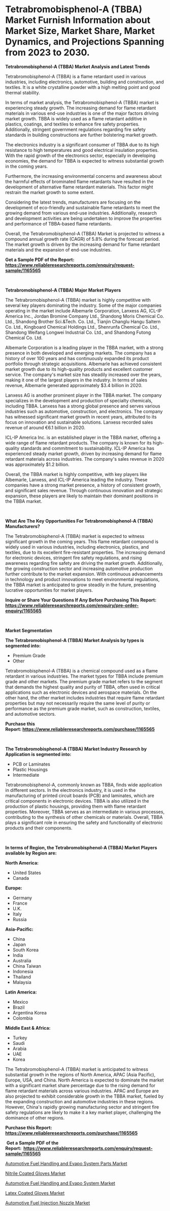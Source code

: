 <p><h1>Tetrabromobisphenol-A (TBBA) Market Furnish Information about Market Size, Market Share, Market Dynamics, and Projections Spanning from 2023 to 2030.</h1></p><p><strong>Tetrabromobisphenol-A (TBBA) Market Analysis and Latest Trends</strong></p>
<p><p>Tetrabromobisphenol-A (TBBA) is a flame retardant used in various industries, including electronics, automotive, building and construction, and textiles. It is a white crystalline powder with a high melting point and good thermal stability.</p><p>In terms of market analysis, the Tetrabromobisphenol-A (TBBA) market is experiencing steady growth. The increasing demand for flame retardant materials in various end-use industries is one of the major factors driving market growth. TBBA is widely used as a flame retardant additive in plastics, coatings, and textiles to enhance fire safety properties. Additionally, stringent government regulations regarding fire safety standards in building constructions are further bolstering market growth.</p><p>The electronics industry is a significant consumer of TBBA due to its high resistance to high temperatures and good electrical insulation properties. With the rapid growth of the electronics sector, especially in developing economies, the demand for TBBA is expected to witness substantial growth in the coming years.</p><p>Furthermore, the increasing environmental concerns and awareness about the harmful effects of brominated flame retardants have resulted in the development of alternative flame retardant materials. This factor might restrain the market growth to some extent.</p><p>Considering the latest trends, manufacturers are focusing on the development of eco-friendly and sustainable flame retardants to meet the growing demand from various end-use industries. Additionally, research and development activities are being undertaken to improve the properties and performance of TBBA-based flame retardants.</p><p>Overall, the Tetrabromobisphenol-A (TBBA) Market is projected to witness a compound annual growth rate (CAGR) of 5.8% during the forecast period. The market growth is driven by the increasing demand for flame retardant materials and the expansion of end-use industries.</p></p>
<p><strong>Get a Sample PDF of the Report:&nbsp; <a href="https://www.reliableresearchreports.com/enquiry/request-sample/1165565">https://www.reliableresearchreports.com/enquiry/request-sample/1165565</a></strong></p>
<p>&nbsp;</p>
<p><strong>Tetrabromobisphenol-A (TBBA) Major Market Players</strong></p>
<p><p>The Tetrabromobisphenol-A (TBBA) market is highly competitive with several key players dominating the industry. Some of the major companies operating in the market include Albemarle Corporation, Lanxess AG, ICL-IP America Inc., Jordan Bromine Company Ltd., Shandong Moris Chemical Co. Ltd., Shandong Brother Sci.&Tech. Co. Ltd., Tianjin Changlu Hangu Saltern Co. Ltd., Kingboard Chemical Holdings Ltd., Shenrunfa Chemical Co. Ltd., Shandong Weifang Longwei Industrial Co. Ltd., and Shandong Futong Chemical Co. Ltd.</p><p>Albemarle Corporation is a leading player in the TBBA market, with a strong presence in both developed and emerging markets. The company has a history of over 100 years and has continuously expanded its product portfolio through strategic acquisitions. Albemarle has achieved consistent market growth due to its high-quality products and excellent customer service. The company's market size has steadily increased over the years, making it one of the largest players in the industry. In terms of sales revenue, Albemarle generated approximately $3.4 billion in 2020.</p><p>Lanxess AG is another prominent player in the TBBA market. The company specializes in the development and production of specialty chemicals, including TBBA. Lanxess has a strong global presence and serves various industries such as automotive, construction, and electronics. The company has witnessed significant market growth in recent years, attributed to its focus on innovation and sustainable solutions. Lanxess recorded sales revenue of around €6.1 billion in 2020.</p><p>ICL-IP America Inc. is an established player in the TBBA market, offering a wide range of flame retardant products. The company is known for its high-quality standards and commitment to sustainability. ICL-IP America has experienced steady market growth, driven by increasing demand for flame retardant materials across industries. The company's sales revenue in 2020 was approximately $1.2 billion.</p><p>Overall, the TBBA market is highly competitive, with key players like Albemarle, Lanxess, and ICL-IP America leading the industry. These companies have a strong market presence, a history of consistent growth, and significant sales revenue. Through continuous innovation and strategic expansion, these players are likely to maintain their dominant positions in the TBBA market.</p></p>
<p>&nbsp;</p>
<p><strong>What Are The Key Opportunities For Tetrabromobisphenol-A (TBBA) Manufacturers?</strong></p>
<p><p>The Tetrabromobisphenol-A (TBBA) market is expected to witness significant growth in the coming years. This flame retardant compound is widely used in various industries, including electronics, plastics, and textiles, due to its excellent fire-resistant properties. The increasing demand for electronic devices, stringent fire safety regulations, and rising awareness regarding fire safety are driving the market growth. Additionally, the growing construction sector and increasing automotive production further contribute to the market expansion. With continuous advancements in technology and product innovations to meet environmental regulations, the TBBA market is anticipated to grow steadily in the future, presenting lucrative opportunities for market players.</p></p>
<p><strong>Inquire or Share Your Questions If Any Before Purchasing This Report: <a href="https://www.reliableresearchreports.com/enquiry/pre-order-enquiry/1165565">https://www.reliableresearchreports.com/enquiry/pre-order-enquiry/1165565</a></strong></p>
<p>&nbsp;</p>
<p><strong>Market Segmentation</strong></p>
<p><strong>The Tetrabromobisphenol-A (TBBA) Market Analysis by types is segmented into:</strong></p>
<p><ul><li>Premium Grade</li><li>Other</li></ul></p>
<p><p>Tetrabromobisphenol-A (TBBA) is a chemical compound used as a flame retardant in various industries. The market types for TBBA include premium grade and other markets. The premium grade market refers to the segment that demands the highest quality and purity of TBBA, often used in critical applications such as electronic devices and aerospace materials. On the other hand, the other market includes industries that require flame retardant properties but may not necessarily require the same level of purity or performance as the premium grade market, such as construction, textiles, and automotive sectors.</p></p>
<p><strong>Purchase this Report:&nbsp;<a href="https://www.reliableresearchreports.com/purchase/1165565">https://www.reliableresearchreports.com/purchase/1165565</a></strong></p>
<p>&nbsp;</p>
<p><strong>The Tetrabromobisphenol-A (TBBA) Market Industry Research by Application is segmented into:</strong></p>
<p><ul><li>PCB or Laminates</li><li>Plastic Housings</li><li>Intermediate</li></ul></p>
<p><p>Tetrabromobisphenol-A, commonly known as TBBA, finds wide application in different sectors. In the electronics industry, it is used in the manufacturing of printed circuit boards (PCB) and laminates, which are critical components in electronic devices. TBBA is also utilized in the production of plastic housings, providing them with flame retardant properties. Moreover, TBBA serves as an intermediate in various processes, contributing to the synthesis of other chemicals or materials. Overall, TBBA plays a significant role in ensuring the safety and functionality of electronic products and their components.</p></p>
<p>&nbsp;</p>
<p><strong>In terms of Region, the Tetrabromobisphenol-A (TBBA) Market Players available by Region are:</strong></p>
<p>
    <p> <strong> North America: </strong>
        <ul>
            <li>United States</li>
            <li>Canada</li>
        </ul>
        </p> 
    <p> <strong> Europe: </strong>
        <ul>
            <li>Germany</li>
            <li>France</li>
            <li>U.K.</li>
            <li>Italy</li>
            <li>Russia</li>
        </ul>
        </p> 
    <p> <strong> Asia-Pacific: </strong>
        <ul>
            <li>China</li>
            <li>Japan</li>
            <li>South Korea</li>
            <li>India</li>
            <li>Australia</li>
            <li>China Taiwan</li>
            <li>Indonesia</li>
            <li>Thailand</li>
            <li>Malaysia</li>
        </ul>
        </p> 
    <p> <strong> Latin America: </strong>
        <ul>
            <li>Mexico</li>
            <li>Brazil</li>
            <li>Argentina Korea</li>
            <li>Colombia</li>
        </ul>
        </p> 
    <p> <strong> Middle East & Africa: </strong>
        <ul>
            <li>Turkey</li>
            <li>Saudi</li>
            <li>Arabia</li>
            <li>UAE</li>
            <li>Korea</li>
        </ul>
    </p>
    </p>
<p><p>The Tetrabromobisphenol-A (TBBA) market is anticipated to witness substantial growth in the regions of North America, APAC (Asia Pacific), Europe, USA, and China. North America is expected to dominate the market with a significant market share percentage due to the rising demand for flame retardant materials across various industries. APAC and Europe are also projected to exhibit considerable growth in the TBBA market, fueled by the expanding construction and automotive industries in these regions. However, China's rapidly growing manufacturing sector and stringent fire safety regulations are likely to make it a key market player, challenging the dominance of other regions.</p></p>
<p><strong>Purchase this Report: <a href="https://www.reliableresearchreports.com/purchase/1165565">https://www.reliableresearchreports.com/purchase/1165565</a></strong></p>
<p>&nbsp;<strong>Get a Sample PDF of the Report:&nbsp;&nbsp;<a href="https://www.reliableresearchreports.com/enquiry/request-sample/1165565">https://www.reliableresearchreports.com/enquiry/request-sample/1165565</a></strong></p>
<p><strong></strong></p>
<p><p><a href="https://www.linkedin.com/pulse/automotive-fuel-handling-evapo-system-parts-1c/">Automotive Fuel Handling and Evapo System Parts Market</a></p><p><a href="https://medium.com/@isomjohnson/nitrile-coated-gloves-market-size-growth-forecast-2023-2030-4ef387078169">Nitrile Coated Gloves Market</a></p><p><a href="https://www.linkedin.com/pulse/automotive-fuel-handling-evapo-system-market-size-share-global/">Automotive Fuel Handling and Evapo System Market</a></p><p><a href="https://medium.com/@skylargrant2023/latex-coated-gloves-market-size-growth-forecast-2023-2030-a19c70c5ed9b">Latex Coated Gloves Market</a></p><p><a href="https://www.linkedin.com/pulse/automotive-fuel-injection-nozzle-market-research-report/">Automotive Fuel Injection Nozzle Market</a></p></p>